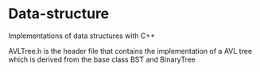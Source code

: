 # Data-structure
Implementations of data structures with C++

AVLTree.h is the header file that contains the implementation of a AVL tree which is derived from the base class BST and BinaryTree


